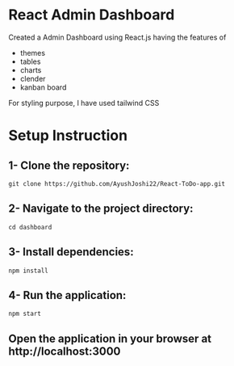 # React Admin Dashboard 
Created a Admin Dashboard using React.js having the features of 
- themes
- tables
- charts
- clender
- kanban board

For styling purpose, I have used tailwind CSS



# Setup Instruction
## 1- Clone the repository:
    git clone https://github.com/AyushJoshi22/React-ToDo-app.git
## 2- Navigate to the project directory:
    cd dashboard
## 3- Install dependencies:
    npm install
## 4- Run the application:
    npm start

## Open the application in your browser at http://localhost:3000
